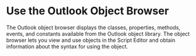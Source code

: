 
# Use the Outlook Object Browser

The Outlook object browser displays the classes, properties, methods, events, and constants available from the Outlook object library. The object browser lets you view and use objects in the Script Editor and obtain information about the syntax for using the object.

